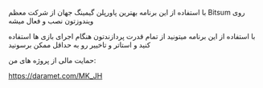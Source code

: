 با استفاده از این برنامه بهترین پاورپلن گیمینگ جهان از شرکت معظم Bitsum روی ویندوزتون نصب و فعال میشه

با استفاده از این برنامه میتونید از تمام قدرت پردازندتون هنگام اجرای بازی ها استفاده کنید و استاتر و تاخییر رو به حداقل ممکن برسونید



حمایت مالی از پروژه های من:

https://daramet.com/MK_JH
